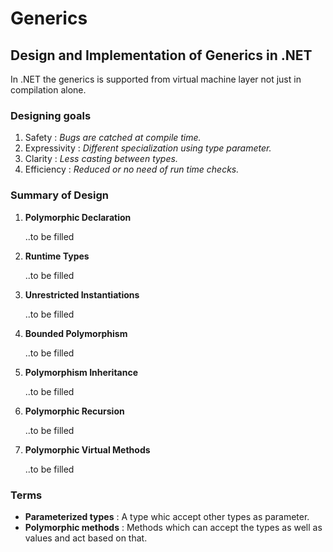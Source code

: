 # Generics
## Design and Implementation of Generics in .NET
In .NET the generics is supported from virtual machine layer not just in compilation alone.

### Designing goals
1. Safety : *Bugs are catched at compile time.*
2. Expressivity : *Different specialization using type parameter.*
3. Clarity : *Less casting between types.*
4. Efficiency : *Reduced or no need of run time checks.* 

### Summary of Design
1. **Polymorphic Declaration** <p>
..to be filled

2. **Runtime Types** <p>
..to be filled

3. **Unrestricted Instantiations** <p>
..to be filled

4. **Bounded Polymorphism** <p>
..to be filled

5. **Polymorphism Inheritance** <p>
..to be filled

6. **Polymorphic Recursion** <p>
..to be filled

7. **Polymorphic Virtual Methods** <p>
..to be filled

### Terms
- **Parameterized types** : A type whic accept other types as parameter.
- **Polymorphic methods** : Methods which can accept the types as well as values and act based on that.

